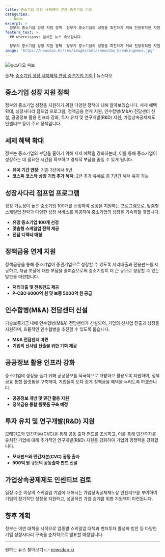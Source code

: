 ```yaml
---
title: 중소기업 성장 세제혜택 연장 중견기업 기회
categories:
  - News
excerpt: >
  정부의 중소기업 성장 지원 정책  정부가 중소기업의 성장을 촉진하기 위해 전방위적인 지원 정책을 마련했습니다…
feature_text: >
  ## whereispost 실시간 뉴스 속보입니다.

  정부의 중소기업 성장 지원 정책  정부가 중소기업의 성장을 촉진하기 위해 전방위적인 지원 정책을 마련했습니다…
image: 'https://newsdao.kr/res/images/meta/newsdao_breakingnews.jpg'
---
```


![뉴스다오 속보](https://newsdao.kr/res/images/meta/newsdao_breakingnews.jpg)

<p>출처: <a href="https://newsdao.kr/4030" rel="dofollow">중소기업 성장 세제혜택 연장 중견기업 기회</a> | 뉴스다오</p>

<h2 data-ke-size="size26">중소기업 성장 지원 정책</h2>
<p data-ke-size="size16">정부의 중소기업 성장을 지원하기 위한 다양한 정책에 대해 알아보겠습니다. 세제 혜택 확대, 성장사다리 점프업 프로그램, 정책금융 연계 지원, 인수합병(M&A) 전담센터 신설, 공공정보 활용 인프라 강화, 투자 유치 및 연구개발(R&D) 지원, 가업상속공제제도 인센티브 등이 주요 정책입니다.</p>

<h2 data-ke-size="size26">세제 혜택 확대</h2>
<p data-ke-size="size16">정부는 중소기업의 부담을 줄이기 위해 세제 혜택을 강화하는데, 이를 통해 중소기업이 성장하는 데 필요한 시간을 확보하고 경제적 부담을 줄일 수 있게 됩니다.</p>
<ul>
    <li><b>유예 기간 연장:</b> 기존 3년에서 5년</li>
    <li><b>코스피·코스닥 상장 기업 추가 혜택:</b> 2년 추가 유예로 총 7년간 혜택 유지 가능</li>
</ul>

<h2 data-ke-size="size26">성장사다리 점프업 프로그램</h2>
<p data-ke-size="size16">성장 가능성이 높은 중소기업 100개를 선정하여 성장을 지원하는 프로그램으로, 맞춤형 스케일업 전략과 다양한 성장 서비스를 제공하여 중소기업의 성장을 가속화할 것입니다.</p>
<ul>
    <li><b>유망 중소기업 100개 선정</b></li>
    <li><b>맞춤형 스케일업 전략 제공</b></li>
    <li><b>전담 디렉터 매칭</b></li>
</ul>

<h2 data-ke-size="size26">정책금융 연계 지원</h2>
<p data-ke-size="size16">정책금융을 통해 중소기업이 중견기업으로 성장할 수 있도록 저리대출과 전용펀드를 제공하고, 자금 조달에 대한 부담을 줄여줌으로써 중소기업이 더 큰 규모로 성장할 수 있는 발판을 마련합니다.</p>
<ul>
    <li><b>저리대출 및 전용펀드 제공</b></li>
    <li><b>P-CBO 6000억 원 및 보증 5000억 원 공급</b></li>
</ul>

<h2 data-ke-size="size26">인수합병(M&A) 전담센터 신설</h2>
<p data-ke-size="size16">기술보증기금 내에 인수합병(M&A) 전담센터가 신설되어, 기업의 신사업 진출과 성장을 지원하며, 효율적인 인수합병을 추진할 수 있도록 돕습니다.</p>
<ul>
    <li><b>M&A 전담센터 마련</b></li>
    <li><b>기업의 신사업 진출을 위한 기회 제공</b></li>
</ul>

<h2 data-ke-size="size26">공공정보 활용 인프라 강화</h2>
<p data-ke-size="size16">중소기업의 성장을 돕기 위해 공공정보를 적극적으로 개방하고 활용토록 지원하며, 정책금융 통합 플랫폼을 구축하여, 기업들이 보다 쉽게 정책금융 혜택을 누리도록 하겠습니다.</p>
<ul>
    <li><b>공공정보 개방 및 민간 활용 지원</b></li>
    <li><b>정책금융 통합 플랫폼 구축 예정</b></li>
</ul>

<h2 data-ke-size="size26">투자 유치 및 연구개발(R&D) 지원</h2>
<p data-ke-size="size16">모태펀드와 민간자본(CVC)을 통해 공동 출자 펀드를 조성하고, 이를 통해 민간투자를 유치한 기업에 대해 추가적인 연구개발(R&D) 지원을 강화하여 기업의 경쟁력을 강화합니다.</p>
<ul>
    <li><b>모태펀드와 민간자본(CVC) 공동 출자</b></li>
    <li><b>500억 원 규모의 공동출자 펀드 신설</b></li>
</ul>

<h2 data-ke-size="size26">가업상속공제제도 인센티브 검토</h2>
<p data-ke-size="size16">일정 수준 이상의 스케일업 기업에 대해서는 가업상속공제제도상 인센티브를 부여하여 기업의 장기적인 성장을 지원하고, 성공적인 가업 승계를 위한 지원책이 마련됩니다.</p>

<h2 data-ke-size="size26">향후 계획</h2>
<p data-ke-size="size16">정부는 이번 대책을 시작으로 업종별 스케일업 대책과 벤처투자 활성화 방안 등 다양한 기업 성장사다리 구축을 순차적으로 발표할 예정입니다.</p>
<hr>
<p data-ke-size="size16"></p> 

원하는 뉴스 찾아보기 👉 <a href="https://newsdao.kr" rel="dofollow">newsdao.kr</a>


